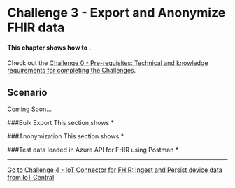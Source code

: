 # Challenge 3 - Export and Anonymize FHIR data

#### This chapter shows how to .

Check out the [Challenge 0 - Pre-requisites: Technical and knowledge requirements for completing the Challenges](./Challenge0-Prerequistes/ReadMe.md).

## Scenario
Coming Soon...

###Bulk Export
This section shows 
*

###Anonymization
This section shows 
*



###Test data loaded in Azure API for FHIR using Postman
* 


***

[Go to Challenge 4 - IoT Connector for FHIR: Ingest and Persist device data from IoT Central](./Challenge4-IoTFHIRConnector/ReadMe.md)
